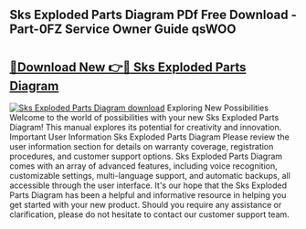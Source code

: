 ## Sks Exploded Parts Diagram PDf Free Download - Part-0FZ Service Owner Guide qsWOO

# <h2><a href="http://dflevk.blite.top/?on=Sks+Exploded+Parts+Diagram">🔗Download New 👉🔴 Sks Exploded Parts Diagram</a></h2>

[![Sks Exploded Parts Diagram download](https://i.imgur.com/lujVjoI.png)](http://dflevk.blite.top/?on=Sks+Exploded+Parts+Diagram)
Exploring New Possibilities Welcome to the world of possibilities with your new Sks Exploded Parts Diagram! This manual explores its potential for creativity and innovation. Important User Information Sks Exploded Parts Diagram Please review the user information section for details on warranty coverage, registration procedures, and customer support options. Sks Exploded Parts Diagram comes with an array of advanced features, including voice recognition, customizable settings, multi-language support, and automatic backups, all accessible through the user interface. It's our hope that the Sks Exploded Parts Diagram has been a helpful and informative resource in helping you get started with your new product. Should you require any assistance or clarification, please do not hesitate to contact our customer support team.
